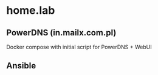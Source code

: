 # home.lab

## PowerDNS (in.mailx.com.pl)
Docker compose with initial script for PowerDNS + WebUI

## Ansible